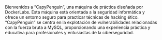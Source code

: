 Bienvenidos a “CapyPenguin”, una máquina de práctica diseñada por DockerLabs. Esta máquina está orientada a la seguridad informática y ofrece un entorno seguro para practicar técnicas de hacking ético. “CapyPenguin” se centra en la explotación de vulnerabilidades relacionadas con la fuerza bruta a MySQL, proporcionando una experiencia práctica y educativa para profesionales y entusiastas de la ciberseguridad.
